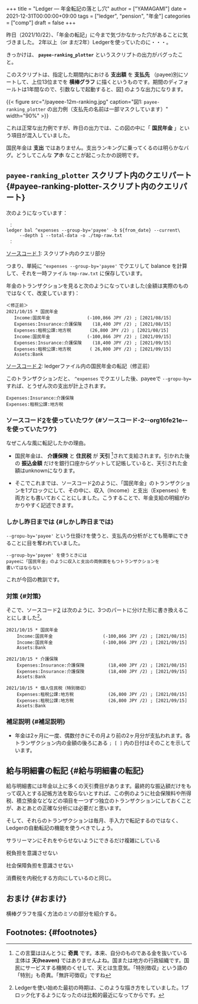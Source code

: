 +++
title = "Ledger — 年金転記の落とし穴"
author = ["YAMAGAMI"]
date = 2021-12-31T00:00:00+09:00
tags = ["ledger", "pension", "年金"]
categories = ["comp"]
draft = false
+++

昨日（2021/10/22）、「年金の転記」に今まで気づかなかった穴があることに気づきました。
2年以上（or まだ2年）Ledgerを使っていたのに・・・。

きっかけは、 **`payee-ranking_plotter`** というスクリプトの出力がバグったこと。

このスクリプトは、指定した期間内における **支出額** を **支払先** （payee)別にソートして、上位13位までを **横棒グラフ** に描くというものです。期間のディフォールトは1年間なので、引数なしで起動すると、図[1](#org3f45598) のような出力になります。

<a id="org3f45598"></a>

{{< figure src="/payeee-12m-ranking.jpg" caption="&#22259;1:  `payee-ranking_plotter` の出力例（支払先の名前は一部マスクしています）" width="90%" >}}

これは正常な出力例ですが、昨日の出力では、この図の中に「 **国民年金** 」という項目が混入していました。

国民年金は **支出** ではありません。支出ランキングに乗ってくるのは明らかなバグ。どうしてこんな **アホ** なことが起こったかの説明です。


## `payee-ranking_plotter` スクリプト内のクエリパート {#payee-ranking-plotter-スクリプト内のクエリパート}

次のようになっています：

<a id="code-snippet--src-1"></a>
```nil
 ：
ledger bal ^expenses --group-by='payee' -b ${from_date} --current\
     --depth 1 --total-data -o ./tmp-raw.txt
 ：
```

<div class="src-block-caption">
  <span class="src-block-number"><a href="#code-snippet--src-1">ソースコード 1</a></span>:
  スクリプト内のクエリ部分
</div>

つまり、単純に `^expenses --group-by='payee'` でクエリして balance を計算して、それを一時ファイル `tmp-raw.txt` に保存しています。

年金のトランザクションを見ると次のようになっていました(金額は実際のものではなくて、改変しています)：

<a id="code-snippet--bad-trans"></a>
```nil
＜修正前＞
2021/10/15 * 国民年金
   Income:国民年金              (-100,866 JPY /2) ; [2021/08/15]
   Expenses:Insurance:介護保険    (18,400 JPY /2) ; [2021/08/15]
   Expenses:租税公課:地方税       (26,800 JPY /2) ; [2021/08/15]
   Income:国民年金              (-100,866 JPY /2) ; [2021/09/15]
   Expenses:Insurance:介護保険    (18,400 JPY /2) ; [2021/09/15]
   Expenses:租税公課:地方税       ( 26,800 JPY /2) ; [2021/09/15]
   Assets:Bank
```

<div class="src-block-caption">
  <span class="src-block-number"><a href="#code-snippet--bad-trans">ソースコード 2</a></span>:
  ledgerファイル内の国民年金の転記（修正前）
</div>

このトランザクションだと、 `^expenses` でクエリした後、payeeで `--gropu-by=` すれば、とうぜん次の支出が計上されます。

```text
Expenses:Insurance:介護保険
Expenses:租税公課:地方税
```


### ソースコード[2](#code-snippet--bad-trans)を使っていたワケ {#ソースコード-2--org16fe21e--を使っていたワケ}

なぜこんな風に転記したかの理由。

-   国民年金は、 **介護保険** と **住民税** が **天引**&nbsp;[^fn:1]されて支給されます。引かれた後の **振込金額** だけを銀行口座からゲットして記帳していると、天引された金額はunknownになります。

-   そこでこれまでは、ソースコード[2](#code-snippet--bad-trans)のように、「国民年金」のトランザクションを1ブロックにして、その中に、収入（Income）と支出（Expenses）を両方とも書いておくことにしました。こうすることで、年金支給の明細がわかりやすく記述できます。


### しかし昨日までは {#しかし昨日までは}

`--gropu-by='payee'`
という仕掛けを使うと、支払先の分析がとても簡単にできることに目を奪われていました。

```text
--group-by='payee' を使うときには
payeeに「国民年金」のように収入と支出の両側面をもつトランザクションを
書いてはならない
```

これが今回の教訓です。


### 対策 {#対策}

そこで、ソースコード[2](#code-snippet--bad-trans) は次のように、3つのパートに分けた形に書き換えることにしました[^fn:2]。

```nil
2021/10/15 * 国民年金
    Income:国民年金                   (-100,866 JPY /2) ; [2021/08/15]
    Income:国民年金                   (-100,866 JPY /2) ; [2021/09/15]
    Assets:Bank

2021/10/15 * 介護保険
    Expenses:Insurance:介護保険         (18,400 JPY /2) ; [2021/08/15]
    Expenses:Insurance:介護保険         (18,400 JPY /2) ; [2021/09/15]
    Assets:Bank

2021/10/15 * 個人住民税（特別徴収）
    Expenses:租税公課:地方税             (26,800 JPY /2) ; [2021/08/15]
    Expenses:租税公課:地方税             (26,800 JPY /2) ; [2021/09/15]
    Assets:Bank
```


### 補足説明 {#補足説明}

-   年金は2ヶ月に一度、偶数付きにその月より前の2ヶ月分が支払われます。各トランザクション内の金額の後ろにある `; [ ]` 内の日付はそのことを示しています。


## 給与明細書の転記 {#給与明細書の転記}

給与明細書には年金以上に多くの天引費目があります。最終的な振込額だけをもって収入とする記帳方法を取らないとすれば、この例のように社会保険料や所得税、積立預金などなどの項目を一つずつ独立のトランザクションにしておくことが、あとあとの正確な分析には必要だと思います。

そして、それらのトランザクションは毎月、手入力で転記するのではなく、
Ledgerの自動転記の機能を使うべきでしょう。

サラリーマンにそれをやらせないようにできるだけ複雑にしている

税負担を意識させない

社会保障負担を意識させない

消費税を内税化する方向にしているのと同じ。


## おまけ {#おまけ}

横棒グラフを描く方法のミソの部分を紹介する。


## Footnotes: {#footnotes}

[^fn:1]: この言葉はほんとうに **奇異** です。本来、自分のものである金を抜いている主体は **天(heaven)** ではありませんよね。国または地方の行政組織です。国民にサービスする機関のくせして、天とは生意気。「特別徴収」という語の「特別」も奇異。「無許可徴収」ですね
[^fn:2]: Ledgerを使い始めた最初の時期は、このような描き方をしていました。1ブロック化するようになったのは比較的最近になってからです。